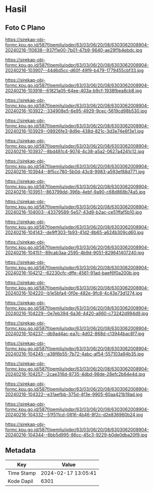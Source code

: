 # Hasil

## Foto C Plano

https://sirekap-obj-formc.kpu.go.id/587f/pemilu/pdpr/63/03/06/20/08/6303062008904-20240216-110638--937f1e00-7b01-47b9-9640-ae29f1b4ebdc.jpg

https://sirekap-obj-formc.kpu.go.id/587f/pemilu/pdpr/63/03/06/20/08/6303062008904-20240216-103907--44d6d5cc-d60f-49f9-b479-1779455cbf33.jpg

https://sirekap-obj-formc.kpu.go.id/587f/pemilu/pdpr/63/03/06/20/08/6303062008904-20240216-103916--61821a05-64ee-403a-b9cf-1938fbea8cb8.jpg

https://sirekap-obj-formc.kpu.go.id/587f/pemilu/pdpr/63/03/06/20/08/6303062008904-20240216-103922--334908e5-6e95-4929-9cec-5619cd98b530.jpg

https://sirekap-obj-formc.kpu.go.id/587f/pemilu/pdpr/63/03/06/20/08/6303062008904-20240216-103929--08926fe3-8d9e-438d-821c-3d3e74e6f3e1.jpg

https://sirekap-obj-formc.kpu.go.id/587f/pemilu/pdpr/63/03/06/20/08/6303062008904-20240216-103937--8bd481c4-9074-4c38-a5a2-0627a4241c12.jpg

https://sirekap-obj-formc.kpu.go.id/587f/pemilu/pdpr/63/03/06/20/08/6303062008904-20240216-103944--8f5cc780-5b0d-43c8-9983-a593ef88d771.jpg

https://sirekap-obj-formc.kpu.go.id/587f/pemilu/pdpr/63/03/06/20/08/6303062008904-20240216-103951--863799dd-396b-4ebf-9a90-c68d868b74a5.jpg

https://sirekap-obj-formc.kpu.go.id/587f/pemilu/pdpr/63/03/06/20/08/6303062008904-20240216-104003--43379589-5e57-43d9-b2ac-ce51ffaf5b10.jpg

https://sirekap-obj-formc.kpu.go.id/587f/pemilu/pdpr/63/03/06/20/08/6303062008904-20240216-104143--de9ff303-1b93-41d2-8b65-a624b309cd60.jpg

https://sirekap-obj-formc.kpu.go.id/587f/pemilu/pdpr/63/03/06/20/08/6303062008904-20240216-104151--89cab3aa-2595-4b9d-9051-829641407240.jpg

https://sirekap-obj-formc.kpu.go.id/587f/pemilu/pdpr/63/03/06/20/08/6303062008904-20240216-104212--62230cfc-dffe-4561-91ad-baef6f0a200b.jpg

https://sirekap-obj-formc.kpu.go.id/587f/pemilu/pdpr/63/03/06/20/08/6303062008904-20240216-104220--b1e5bfa4-0f0e-482e-9fc8-4c43e73d1274.jpg

https://sirekap-obj-formc.kpu.go.id/587f/pemilu/pdpr/63/03/06/20/08/6303062008904-20240216-104229--0e7eb394-6a36-4420-a660-c73242d994d9.jpg

https://sirekap-obj-formc.kpu.go.id/587f/pemilu/pdpr/63/03/06/20/08/6303062008904-20240216-104237--db9ad4ac-ea7c-4d02-868d-c13944bac8f7.jpg

https://sirekap-obj-formc.kpu.go.id/587f/pemilu/pdpr/63/03/06/20/08/6303062008904-20240216-104245--a38f6b55-7b72-4abc-af54-557103a94b35.jpg

https://sirekap-obj-formc.kpu.go.id/587f/pemilu/pdpr/63/03/06/20/08/6303062008904-20240216-104257--2cae316d-8735-4dbd-98de-28efc2b64e4d.jpg

https://sirekap-obj-formc.kpu.go.id/587f/pemilu/pdpr/63/03/06/20/08/6303062008904-20240216-104322--e31aefbb-375d-4f3e-9905-60aa421b19ad.jpg

https://sirekap-obj-formc.kpu.go.id/587f/pemilu/pdpr/63/03/06/20/08/6303062008904-20240216-104332--51f511cd-0816-4b46-8f2c-d2e836960b24.jpg

https://sirekap-obj-formc.kpu.go.id/587f/pemilu/pdpr/63/03/06/20/08/6303062008904-20240216-104344--6bb5d995-86cc-45c3-9229-b0de0dba20f9.jpg


## Metadata

| Key        | Value               |
| ---------- | ------------------- |
| Time Stamp | 2024-02-17 13:05:41 |
| Kode Dapil | 6301                |



